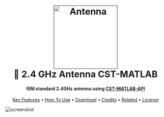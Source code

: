<h1 align="center">
  <br>
  <a href=""><img src="https://i.ibb.co/VcD9c1w8/Logo.png" alt="Antenna" width="200"></a>
  <br>
   📡 2.4 GHz Antenna CST-MATLAB
  <br>
  <h4 align="center">ISM standard 2.4GHz antenna using <a href="" target="_blank">CST-MATLAB-API</a></h4>
</h1>

<p align="center">
  <a href="#key-features">Key Features</a> •
  <a href="#how-to-use">How To Use</a> •
  <a href="#download">Download</a> •
  <a href="#credits">Credits</a> •
  <a href="#related">Related</a> •
  <a href="#license">License</a>
</p>

![screenshot](https://raw.githubusercontent.com/xdarksoulEngineer/CST-MATLAB-2.4Ghz-Antenna/master/images/Antenna.png)
